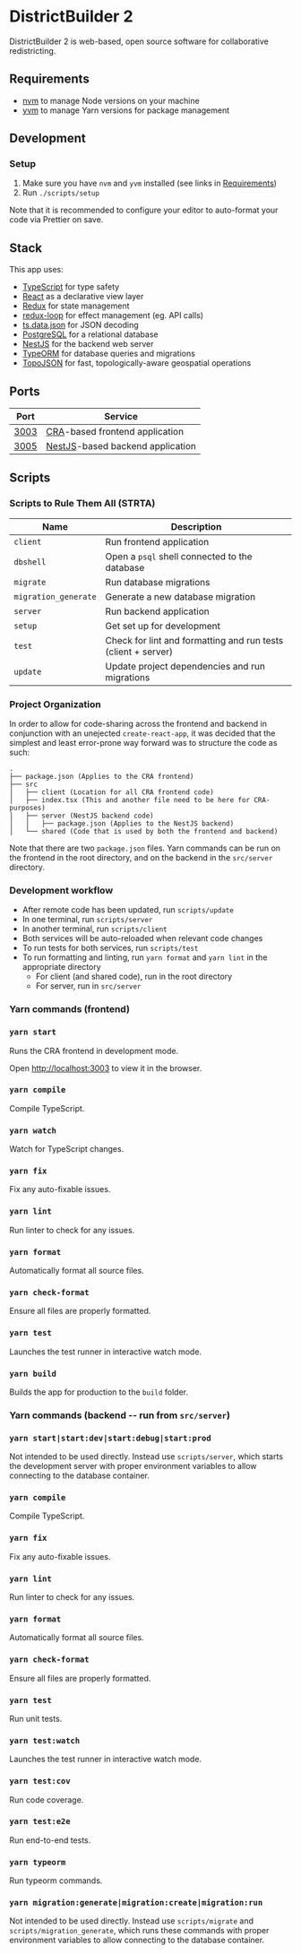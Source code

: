 # DistrictBuilder 2

DistrictBuilder 2 is web-based, open source software for collaborative redistricting.

## Requirements

* [nvm](https://github.com/creationix/nvm) to manage Node versions on your machine
* [yvm](https://yvm.js.org/docs/overview) to manage Yarn versions for package management

## Development

### Setup

1. Make sure you have `nvm` and `yvm` installed (see links in [Requirements](#requirements))
1. Run `./scripts/setup`

Note that it is recommended to configure your editor to auto-format your code via Prettier on save.

## Stack

This app uses:
* [TypeScript](https://www.typescriptlang.org/) for type safety
* [React](https://reactjs.org/) as a declarative view layer
* [Redux](https://redux.js.org/) for state management
* [redux-loop](https://redux-loop.js.org/) for effect management (eg. API calls)
* [ts.data.json](https://github.com/joanllenas/ts.data.json) for JSON decoding
* [PostgreSQL](https://www.postgresql.org/) for a relational database
* [NestJS](https://nestjs.com/) for the backend web server
* [TypeORM](https://typeorm.io/) for database queries and migrations
* [TopoJSON](https://github.com/topojson/topojson) for fast, topologically-aware geospatial operations

## Ports

| Port                          | Service                                                                        |
| ----------------------------- | ------------------------------------------------------------------------------ |
| [3003](http://localhost:3003) | [CRA](https://github.com/facebook/create-react-app)-based frontend application |
| [3005](http://localhost:3005) | [NestJS](https://nestjs.com/)-based backend application                        |

## Scripts

### Scripts to Rule Them All (STRTA)

| Name                 | Description                                                  |
| -------------------- | ------------------------------------------------------------ |
| `client`             | Run frontend application                                     |
| `dbshell`            | Open a `psql` shell connected to the database                |
| `migrate`            | Run database migrations                                      |
| `migration_generate` | Generate a new database migration                            |
| `server`             | Run backend application                                      |
| `setup`              | Get set up for development                                   |
| `test`               | Check for lint and formatting and run tests (client + server)|
| `update`             | Update project dependencies and run migrations               |

### Project Organization

In order to allow for code-sharing across the frontend and backend in conjunction with an unejected `create-react-app`, it was decided that the simplest and least error-prone way forward was to structure the code as such:

```
.
├── package.json (Applies to the CRA frontend)
├── src
│   ├── client (Location for all CRA frontend code)
│   ├── index.tsx (This and another file need to be here for CRA-purposes)
│   ├── server (NestJS backend code)
│   │   ├── package.json (Applies to the NestJS backend)
│   └── shared (Code that is used by both the frontend and backend)
```

Note that there are two `package.json` files. Yarn commands can be run on the frontend in the root directory, and on the backend in the `src/server` directory.

### Development workflow

 * After remote code has been updated, run `scripts/update`
 * In one terminal, run `scripts/server`
 * In another terminal, run `scripts/client`
 * Both services will be auto-reloaded when relevant code changes
 * To run tests for both services, run `scripts/test`
 * To run formatting and linting, run `yarn format` and `yarn lint` in the appropriate directory
   * For client (and shared code), run in the root directory
   * For server, run in `src/server`

### Yarn commands (frontend)

### `yarn start`

Runs the CRA frontend in development mode.

Open [http://localhost:3003](http://localhost:3003) to view it in the browser.

### `yarn compile`

Compile TypeScript.

### `yarn watch`

Watch for TypeScript changes.

### `yarn fix`

Fix any auto-fixable issues.

### `yarn lint`

Run linter to check for any issues.

### `yarn format`

Automatically format all source files.

### `yarn check-format`

Ensure all files are properly formatted.

### `yarn test`

Launches the test runner in interactive watch mode.

### `yarn build`

Builds the app for production to the `build` folder.


### Yarn commands (backend -- run from `src/server`)

### `yarn start|start:dev|start:debug|start:prod`

Not intended to be used directly. Instead use `scripts/server`, which starts the development server with proper environment variables to allow connecting to the database container.

### `yarn compile`

Compile TypeScript.

### `yarn fix`

Fix any auto-fixable issues.

### `yarn lint`

Run linter to check for any issues.

### `yarn format`

Automatically format all source files.

### `yarn check-format`

Ensure all files are properly formatted.

### `yarn test`

Run unit tests.

### `yarn test:watch`

Launches the test runner in interactive watch mode.

### `yarn test:cov`

Run code coverage.

### `yarn test:e2e`

Run end-to-end tests.

### `yarn typeorm`

Run typeorm commands.

### `yarn migration:generate|migration:create|migration:run`

Not intended to be used directly. Instead use `scripts/migrate` and `scripts/migration_generate`, which runs these commands with proper environment variables to allow connecting to the database container.
